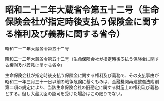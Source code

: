 # 昭和二十二年大蔵省令第五十二号（生命保険会社が指定時後支払う保険金に関する権利及び義務に関する省令）

昭和二十二年大蔵省令第五十二号

昭和二十二年大蔵省令第五十二号（生命保険会社が指定時後支払う保険金に関する権利及び義務に関する省令）

生命保険会社が指定時後支払う保険金に関する権利及び義務で、その支払事由が昭和二十年三月三十一日以前の戦争危険に基くものは、金融機関再建整備法附則第二項の規定により、当該生命保険会社の旧勘定に属する財産上の権利及び義務とする。但し大蔵大臣の認可を受けた場合はこの限りでない。

